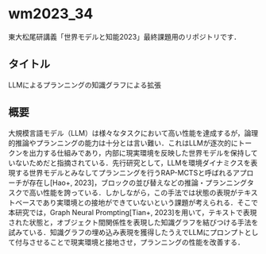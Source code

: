 # wm2023_34
東大松尾研講義「世界モデルと知能2023」最終課題用のリポジトリです．


## タイトル
LLMによるプランニングの知識グラフによる拡張

## 概要
大規模言語モデル（LLM）は様々なタスクにおいて高い性能を達成するが，論理的推論やプランニングの能力は十分とは言い難い．これはLLMが逐次的にトークンを出力する仕組みであり，内部に現実環境を反映した世界モデルを保持していないためだと指摘されている．先行研究として，LLMを環境ダイナミクスを表現する世界モデルとみなしてプランニングを行うRAP-MCTSと呼ばれるアプローチが存在し[Hao+, 2023]，ブロックの並び替えなどの推論・プランニングタスクで高い性能を誇っている．しかしながら，この手法では状態の表現がテキストベースであり実環境との接地ができていないという課題が考えられる．そこで本研究では，Graph Neural Prompting[Tian+, 2023]を用いて，テキストで表現された状態と，オブジェクト間関係性を表現した知識グラフを結びつける手法を試みている．知識グラフの埋め込み表現を獲得したうえでLLMにプロンプトとして付与させることで現実環境と接地させ，プランニングの性能を改善する．